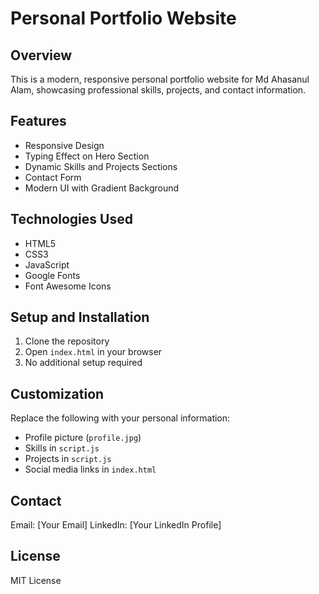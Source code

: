 # Personal Portfolio Website

## Overview
This is a modern, responsive personal portfolio website for Md Ahasanul Alam, showcasing professional skills, projects, and contact information.

## Features
- Responsive Design
- Typing Effect on Hero Section
- Dynamic Skills and Projects Sections
- Contact Form
- Modern UI with Gradient Background

## Technologies Used
- HTML5
- CSS3
- JavaScript
- Google Fonts
- Font Awesome Icons

## Setup and Installation
1. Clone the repository
2. Open `index.html` in your browser
3. No additional setup required

## Customization
Replace the following with your personal information:
- Profile picture (`profile.jpg`)
- Skills in `script.js`
- Projects in `script.js`
- Social media links in `index.html`

## Contact
Email: [Your Email]
LinkedIn: [Your LinkedIn Profile]

## License
MIT License
